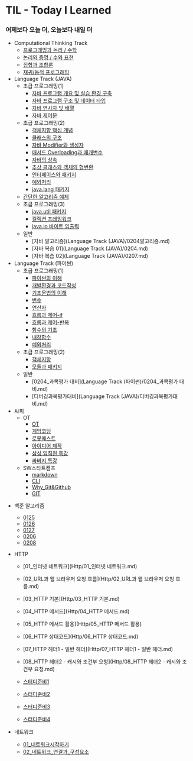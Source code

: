 # TIL - Today I Learned
### 어제보다 오늘 더, 오늘보다 내일 더

+ Computational Thinking Track
  - [프로그래밍과 논리 / 수학](https://github.com/conbrio-sw/TIL/blob/main/Computational%20Think/%ED%94%84%EB%A1%9C%EA%B7%B8%EB%9E%98%EB%B0%8D%EA%B3%BC%20%EB%85%BC%EB%A6%AC_%EC%88%98%ED%95%99.md)
  - [논리와 증명 / 수와 표현](https://github.com/conbrio-sw/TIL/blob/main/Computational%20Think/%EB%85%BC%EB%A6%AC%EC%99%80%20%EC%A6%9D%EB%AA%85_%EC%88%98%EC%99%80%20%ED%91%9C%ED%98%84.md)
  - [집합과 조합론](https://conbrio-sw.tistory.com/2)
  - [재귀/동적 프로그래밍](https://github.com/conbrio-sw/TIL/blob/main/Computational%20Think/%EC%9E%AC%EA%B7%80%2C%20%EB%8F%99%EC%A0%81%ED%94%84%EB%A1%9C%EA%B7%B8%EB%9E%98%EB%B0%8D.md)
+ Language Track (JAVA)
  - 초급 프로그래밍(1)
    - [자바 프로그램 개요 및 실습 환경 구축](https://github.com/conbrio-sw/TIL/blob/main/Language%20Track%20(JAVA)/%EC%9E%90%EB%B0%94%20%ED%94%84%EB%A1%9C%EA%B7%B8%EB%9E%A8%20%EA%B0%9C%EC%9A%94%20%EB%B0%8F%20%EC%8B%A4%EC%8A%B5%20%ED%99%98%EA%B2%BD%20%EA%B5%AC%EC%B6%95.md)
    - [자바 프로그램 구조 및 데이터 타입](https://github.com/conbrio-sw/TIL/blob/main/Language%20Track%20(JAVA)/%EC%9E%90%EB%B0%94%20%ED%94%84%EB%A1%9C%EA%B7%B8%EB%9E%A8%20%EA%B5%AC%EC%A1%B0%20%EB%B0%8F%20%EB%8D%B0%EC%9D%B4%ED%84%B0%20%ED%83%80%EC%9E%85.md)
    - [자바 연사자 및 배열](https://github.com/conbrio-sw/TIL/blob/main/Language%20Track%20(JAVA)/%EC%9E%90%EB%B0%94%20%EC%97%B0%EC%82%B0%EC%9E%90%20%EB%B0%8F%20%EB%B0%B0%EC%97%B4.md)
    - [자바 제어문](https://github.com/conbrio-sw/TIL/blob/main/Language%20Track%20(JAVA)/%EC%9E%90%EB%B0%94%20%EC%A0%9C%EC%96%B4%EB%AC%B8.md)
  - 초급 프로그래밍(2)
    - [객체지향 핵심 개념](https://github.com/conbrio-sw/TIL/blob/main/Language%20Track%20(JAVA)/%EA%B0%9D%EC%B2%B4%EC%A7%80%ED%96%A5%20%ED%95%B5%EC%8B%AC%20%EA%B0%9C%EB%85%90.md)
    - [클래스의 구조](https://github.com/conbrio-sw/TIL/blob/main/Language%20Track%20(JAVA)/%ED%81%B4%EB%9E%98%EC%8A%A4%EC%9D%98%20%EA%B5%AC%EC%A1%B0.md)
    - [자바 Modifier와 생성자](https://github.com/conbrio-sw/TIL/blob/main/Language%20Track%20(JAVA)/%EC%9E%90%EB%B0%94%20Modifier%EC%99%80%20%EC%83%9D%EC%84%B1%EC%9E%90.md)
    - [매서드 Overloading과 매개변수](https://github.com/conbrio-sw/TIL/blob/main/Language%20Track%20(JAVA)/%EB%A7%A4%EC%84%9C%EB%93%9C%20overloading%EA%B3%BC%20%EB%A7%A4%EA%B0%9C%EB%B3%80%EC%88%98.md)
    - [자바의 상속](https://github.com/conbrio-sw/TIL/blob/main/Language%20Track%20(JAVA)/%EC%9E%90%EB%B0%94%EC%9D%98%20%EC%83%81%EC%86%8D.md)
    - [추상 클래스와 객체의 형변환](https://github.com/conbrio-sw/TIL/blob/main/Language%20Track%20(JAVA)/%EC%B6%94%EC%83%81%20%ED%81%B4%EB%9E%98%EC%8A%A4%EC%99%80%20%EA%B0%9D%EC%B2%B4%EC%9D%98%20%ED%98%95%EB%B3%80%ED%99%98.md)
    - [인터페이스와 패키지](https://github.com/conbrio-sw/TIL/blob/main/Language%20Track%20(JAVA)/%EC%9D%B8%ED%84%B0%ED%8E%98%EC%9D%B4%EC%8A%A4%EC%99%80%20%ED%8C%A8%ED%82%A4%EC%A7%80.md)
    - [예외처리](https://github.com/conbrio-sw/TIL/blob/main/Language%20Track%20(JAVA)/%EC%98%88%EC%99%B8%EC%B2%98%EB%A6%AC.md)
    - [java.lang 패키지](https://github.com/conbrio-sw/TIL/blob/main/Language%20Track%20(JAVA)/java.lang%20%ED%8C%A8%ED%82%A4%EC%A7%80.md)
  - [간단한 알고리즘 예제](https://github.com/conbrio-sw/TIL/blob/main/Language%20Track%20(JAVA)/%EA%B0%84%EB%8B%A8%ED%95%9C%20%EC%95%8C%EA%B3%A0%EB%A6%AC%EC%A6%98%20%EC%98%88%EC%A0%9C.md)
  - 초급 프로그래밍(3)
    + [java.util 패키지](https://github.com/conbrio-sw/TIL/blob/main/Language%20Track%20(JAVA)/java.util%20%ED%8C%A8%ED%82%A4%EC%A7%80.md)  
    + [컬렉션 프레임워크](https://github.com/conbrio-sw/TIL/blob/main/Language%20Track%20(JAVA)/%EC%BB%AC%EB%A0%89%EC%85%98%20%ED%94%84%EB%A0%88%EC%9E%84%EC%9B%8C%ED%81%AC.md)
    + [java.io 바이트 입출력](https://github.com/conbrio-sw/TIL/blob/main/Language%20Track%20(JAVA)/java.io%20%EB%B0%94%EC%9D%B4%ED%8A%B8%20%EC%9E%85%EC%B6%9C%EB%A0%A5.md)
  - 일반
    - [자바 알고리즘](Language Track (JAVA)/0204알고리즘.md)
    - [자바 복습 01](Language Track (JAVA)/0204.md)
    - [자바 복습 02](Language Track (JAVA)/0207.md)
+ Language Track (파이썬)
  - 초급 프로그래밍(1)
    * [파이썬의 이해](https://github.com/conbrio-sw/TIL/blob/main/Language%20Track%20(%ED%8C%8C%EC%9D%B4%EC%8D%AC)/%ED%8C%8C%EC%9D%B4%EC%8D%AC%EC%9D%98%20%EC%9D%B4%ED%95%B4.md)
    * [개발환경과 코드작성](https://github.com/conbrio-sw/TIL/blob/main/Language%20Track%20(%ED%8C%8C%EC%9D%B4%EC%8D%AC)/%EA%B0%9C%EB%B0%9C%ED%99%98%EA%B2%BD%EA%B3%BC%20%EC%BD%94%EB%93%9C%EC%9E%91%EC%84%B1.md)
    * [기초문법의 이해](https://github.com/conbrio-sw/TIL/blob/main/Language%20Track%20(%ED%8C%8C%EC%9D%B4%EC%8D%AC)/%EA%B8%B0%EC%B4%88%20%EB%AC%B8%EB%B2%95%EC%9D%98%20%EC%9D%B4%ED%95%B4.md)
    * [변수](https://github.com/conbrio-sw/TIL/blob/main/Language%20Track%20(%ED%8C%8C%EC%9D%B4%EC%8D%AC)/%EB%B3%80%EC%88%98.md)
    * [연산자](https://github.com/conbrio-sw/TIL/blob/main/Language%20Track%20(%ED%8C%8C%EC%9D%B4%EC%8D%AC)/%EC%97%B0%EC%82%B0%EC%9E%90.md)
    * [흐름과 제어-if](https://github.com/conbrio-sw/TIL/blob/main/Language%20Track%20(%ED%8C%8C%EC%9D%B4%EC%8D%AC)/%ED%9D%90%EB%A6%84%EA%B3%BC%20%EC%A0%9C%EC%96%B4-if.md)
    * [흐름과 제어-반복](https://github.com/conbrio-sw/TIL/blob/main/Language%20Track%20(%ED%8C%8C%EC%9D%B4%EC%8D%AC)/%ED%9D%90%EB%A6%84%EA%B3%BC%20%EC%A0%9C%EC%96%B4-%EB%B0%98%EB%B3%B5.md)
    * [함수의 기초](https://github.com/conbrio-sw/TIL/blob/main/Language%20Track%20(%ED%8C%8C%EC%9D%B4%EC%8D%AC)/%ED%95%A8%EC%88%98%EC%9D%98%20%EA%B8%B0%EC%B4%88.md)
    * [내장함수](https://github.com/conbrio-sw/TIL/blob/main/Language%20Track%20(%ED%8C%8C%EC%9D%B4%EC%8D%AC)/%EB%82%B4%EC%9E%A5%ED%95%A8%EC%88%98.md)
    * [예외처리](https://github.com/conbrio-sw/TIL/blob/main/Language%20Track%20(%ED%8C%8C%EC%9D%B4%EC%8D%AC)/%EC%98%88%EC%99%B8%EC%B2%98%EB%A6%AC.md)
  - 초급 프로그래밍(2)
    * [객체지향](https://github.com/conbrio-sw/TIL/blob/main/Language%20Track%20(%ED%8C%8C%EC%9D%B4%EC%8D%AC)/%EA%B0%9D%EC%B2%B4%EC%A7%80%ED%96%A5.md) 
    * [모듈과 패키지](https://github.com/conbrio-sw/TIL/blob/main/Language%20Track%20(%ED%8C%8C%EC%9D%B4%EC%8D%AC)/%EB%AA%A8%EB%93%88%EA%B3%BC%20%ED%8C%A8%ED%82%A4%EC%A7%80.md)
  - 일반
    - [0204_과목평가 대비](Language Track (파이썬)/0204_과목평가 대비.md)
    - [디버깅과목평가대비](Language Track (JAVA)/디버깅과목평가대비.md)
+ 싸피
  + OT  
    - [OT](https://github.com/conbrio-sw/TIL/blob/main/%EC%8B%B8%ED%94%BC/OT/readme.md)
    - [게임코딩](https://github.com/conbrio-sw/TIL/blob/main/%EC%8B%B8%ED%94%BC/OT/%EA%B2%8C%EC%9E%84%20%EC%BD%94%EB%94%A9.md)
    - [로봇퀘스트](https://github.com/conbrio-sw/TIL/blob/main/%EC%8B%B8%ED%94%BC/OT/RobotQuest.md)
    - [아이디어 제작](https://github.com/conbrio-sw/TIL/blob/main/%EC%8B%B8%ED%94%BC/OT/%EC%95%84%EC%9D%B4%EB%94%94%EC%96%B4%20%EC%A0%9C%EC%9E%91.md)
    - [삼성 임직원 특강](https://github.com/conbrio-sw/TIL/blob/main/%EC%8B%B8%ED%94%BC/OT/%EC%82%BC%EC%84%B1%EC%A0%84%EC%9E%90%20%EC%9E%84%EC%A7%81%EC%9B%90%20%ED%8A%B9%EA%B0%95.md)
    - [싸버지 특강](https://github.com/conbrio-sw/TIL/blob/main/%EC%8B%B8%ED%94%BC/OT/%EC%8B%B8%EB%B2%84%EC%A7%80%ED%8A%B9%EA%B0%95.md)
  + SW스타트캠프
    + [markdown](https://github.com/conbrio-sw/TIL/blob/main/Start_Camp/markdown.md)
    + [CLI](https://github.com/conbrio-sw/TIL/blob/main/Start_Camp/CLI.md)
    + [Why_Git&Github](https://github.com/conbrio-sw/TIL/blob/main/Start_Camp/Why_Git%26Github.md)
    + [GIT](https://github.com/conbrio-sw/TIL/blob/main/Start_Camp/GIT.md)

- 백준 알고리즘
  - [0125](algo/0125/0125.md)
  - [0126](algo/0126/0126.md)
  - [0127](algo/0127/0127.md)
  - [0206](algo/0206/0206.md)
  - [0208](algo/0208/0208.md)
  
- HTTP
  - [01_인터넷 네트워크](Http/01_인터넷 네트워크.md)
  - [02_URL과 웹 브라우저 요청 흐름](Http/02_URL과 웹 브라우저 요청 흐름.md)
  - [03_HTTP 기본](Http/03_HTTP 기본.md)
  - [04_HTTP 메서드](Http/04_HTTP 메서드.md)
  - [05_HTTP 메서드 활용](Http/05_HTTP 메서드 활용)
  - [06_HTTP 상태코드](Http/06_HTTP 상태코드.md)
  - [07_HTTP 헤더1 - 일반 헤더](Http/07_HTTP 헤더1 - 일반 헤더.md)
  - [08_HTTP 헤더2 - 캐시와 조건부 요청](Http/08_HTTP 헤더2 - 캐시와 조건부 요청.md)
  
  - [스터디준비1](Http/A1_0214.md)
  - [스터디준비2](Http/A2_0217.md)
  - [스터디준비3](Http/A3_0221.md)
  - [스터디준비4](Http/A4_0224.md)

- 네트워크
  - [01_네트워크시작하기](study/네트워크/01_네트워크시작하기.md)
  - [02_네트워크_연결과_구성요소](study/네트워크/02_네트워크_연결과_구성요소.md)



